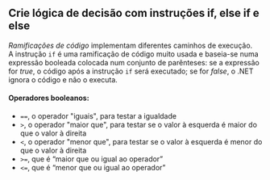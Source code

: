 ## Crie lógica de decisão com instruções if, else if e else

_Ramificações de código_ implementam diferentes caminhos de execução.  
A instrução `if` é uma ramificação de código muito usada e baseia-se numa expressão booleada colocada num conjunto de parênteses: se a expressão for _true_, o código após a instrução `if` será executado; se for _false_, o .NET ignora o código e não o executa.  

#### Operadores booleanos:
- `==`, o operador "iguais", para testar a igualdade
- `>`, o operador "maior que", para testar se o valor à esquerda é maior do que o valor à direita
- `<`, o operador "menor que", para testar se o valor à esquerda é menor do que o valor à direita
- `>=`, que é “maior que ou igual ao operador”
- `<=`, que é “menor que ou igual ao operador”